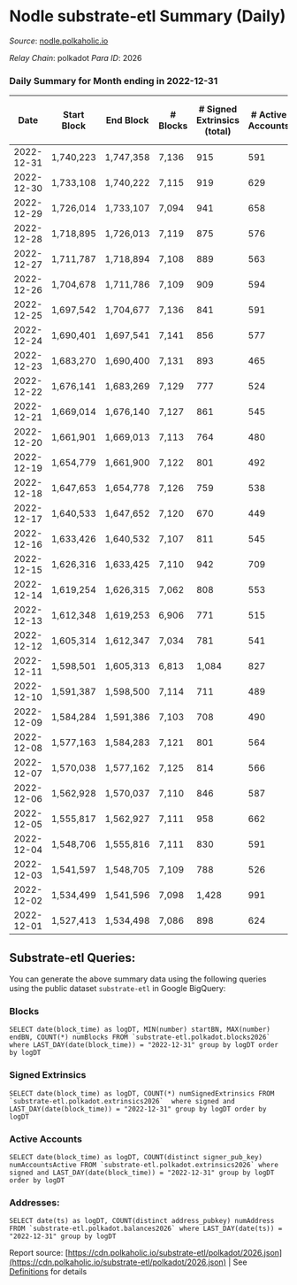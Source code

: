 # Nodle substrate-etl Summary (Daily)

_Source_: [nodle.polkaholic.io](https://nodle.polkaholic.io)

*Relay Chain*: polkadot
*Para ID*: 2026



### Daily Summary for Month ending in 2022-12-31


| Date | Start Block | End Block | # Blocks | # Signed Extrinsics (total) | # Active Accounts | # Passive | # New | # Addresses with Balances | # Events | # Transfers | # XCM Transfers In | # XCM Transfers Out |
| ---- | ----------- | --------- | -------- | --------------------------- | ----------------- | --------- | ----- | ------------------------- | -------- | ----------- | ------------------ | ------------------- |
| 2022-12-31 | 1,740,223 | 1,747,358 | 7,136  | 915 | 591 |  |  | 662,613 | 91,515 | 70,397  |   |   |
| 2022-12-30 | 1,733,108 | 1,740,222 | 7,115  | 919 | 629 |  |  | 662,178 | 80,942 | 59,852  |   |   |
| 2022-12-29 | 1,726,014 | 1,733,107 | 7,094  | 941 | 658 |  |  | 661,842 | 91,510 | 70,532  |   |   |
| 2022-12-28 | 1,718,895 | 1,726,013 | 7,119  | 875 | 576 |  |  | 661,480 | 91,736 | 70,903  |   |   |
| 2022-12-27 | 1,711,787 | 1,718,894 | 7,108  | 889 | 563 |  |  | 661,108 | 91,101 | 70,310  |   |   |
| 2022-12-26 | 1,704,678 | 1,711,786 | 7,109  | 909 | 594 |  |  | 660,733 | 87,517 | 66,469  |   |   |
| 2022-12-25 | 1,697,542 | 1,704,677 | 7,136  | 841 | 591 |  |  | 660,386 | 83,660 | 63,303  |   |   |
| 2022-12-24 | 1,690,401 | 1,697,541 | 7,141  | 856 | 577 |  |  |  | 87,378 | 66,696  |   |   |
| 2022-12-23 | 1,683,270 | 1,690,400 | 7,131  | 893 | 465 |  |  |  | 156,937 | 70,091  |   |   |
| 2022-12-22 | 1,676,141 | 1,683,269 | 7,129  | 777 | 524 |  |  |  | 91,362 | 71,636  |   |   |
| 2022-12-21 | 1,669,014 | 1,676,140 | 7,127  | 861 | 545 |  |  |  | 92,322 | 72,113  |   |   |
| 2022-12-20 | 1,661,901 | 1,669,013 | 7,113  | 764 | 480 |  |  |  | 92,329 | 72,846  |   |   |
| 2022-12-19 | 1,654,779 | 1,661,900 | 7,122  | 801 | 492 |  |  |  | 92,240 | 72,428  |   |   |
| 2022-12-18 | 1,647,653 | 1,654,778 | 7,126  | 759 | 538 |  |  |  | 89,272 | 69,840  |   |   |
| 2022-12-17 | 1,640,533 | 1,647,652 | 7,120  | 670 | 449 |  |  | 657,676 | 90,763 | 71,762  |   |   |
| 2022-12-16 | 1,633,426 | 1,640,532 | 7,107  | 811 | 545 |  |  | 657,310 | 94,667 | 74,868  |   |   |
| 2022-12-15 | 1,626,316 | 1,633,425 | 7,110  | 942 | 709 |  |  | 656,982 | 95,699 | 75,079  |   |   |
| 2022-12-14 | 1,619,254 | 1,626,315 | 7,062  | 808 | 553 |  |  |  | 94,579 | 74,854  |   |   |
| 2022-12-13 | 1,612,348 | 1,619,253 | 6,906  | 771 | 515 |  |  |  | 94,171 | 74,897  |   |   |
| 2022-12-12 | 1,605,314 | 1,612,347 | 7,034  | 781 | 541 |  |  |  | 93,411 | 73,908  |   |   |
| 2022-12-11 | 1,598,501 | 1,605,313 | 6,813  | 1,084 | 827 |  |  |  | 91,104 | 70,239  |   |   |
| 2022-12-10 | 1,591,387 | 1,598,500 | 7,114  | 711 | 489 |  |  |  | 90,425 | 71,211  |   |   |
| 2022-12-09 | 1,584,284 | 1,591,386 | 7,103  | 708 | 490 |  |  |  | 93,728 | 74,469  |   |   |
| 2022-12-08 | 1,577,163 | 1,584,283 | 7,121  | 801 | 564 |  |  |  | 94,719 | 74,808  |   |   |
| 2022-12-07 | 1,570,038 | 1,577,162 | 7,125  | 814 | 566 |  |  |  | 87,777 | 67,815  |   |   |
| 2022-12-06 | 1,562,928 | 1,570,037 | 7,110  | 846 | 587 |  |  |  | 95,083 | 74,998  |   |   |
| 2022-12-05 | 1,555,817 | 1,562,927 | 7,111  | 958 | 662 |  |  |  | 96,384 | 75,496  |   |   |
| 2022-12-04 | 1,548,706 | 1,555,816 | 7,111  | 830 | 591 |  |  |  | 91,887 | 71,876  |   |   |
| 2022-12-03 | 1,541,597 | 1,548,705 | 7,109  | 788 | 526 |  |  |  | 93,080 | 73,329  |   |   |
| 2022-12-02 | 1,534,499 | 1,541,596 | 7,098  | 1,428 | 991 |  |  |  | 99,848 | 76,159  |   |   |
| 2022-12-01 | 1,527,413 | 1,534,498 | 7,086  | 898 | 624 |  |  |  | 98,120 | 77,536  |   |   |

## Substrate-etl Queries:
You can generate the above summary data using the following queries using the public dataset `substrate-etl` in Google BigQuery:


### Blocks
```
SELECT date(block_time) as logDT, MIN(number) startBN, MAX(number) endBN, COUNT(*) numBlocks FROM `substrate-etl.polkadot.blocks2026`  where LAST_DAY(date(block_time)) = "2022-12-31" group by logDT order by logDT
```


### Signed Extrinsics
```
SELECT date(block_time) as logDT, COUNT(*) numSignedExtrinsics FROM `substrate-etl.polkadot.extrinsics2026`  where signed and LAST_DAY(date(block_time)) = "2022-12-31" group by logDT order by logDT
```


### Active Accounts
```
SELECT date(block_time) as logDT, COUNT(distinct signer_pub_key) numAccountsActive FROM `substrate-etl.polkadot.extrinsics2026` where signed and LAST_DAY(date(block_time)) = "2022-12-31" group by logDT order by logDT
```


### Addresses:
```
SELECT date(ts) as logDT, COUNT(distinct address_pubkey) numAddress FROM `substrate-etl.polkadot.balances2026` where LAST_DAY(date(ts)) = "2022-12-31" group by logDT
```



Report source: [https://cdn.polkaholic.io/substrate-etl/polkadot/2026.json](https://cdn.polkaholic.io/substrate-etl/polkadot/2026.json) | See [Definitions](/DEFINITIONS.md) for details
